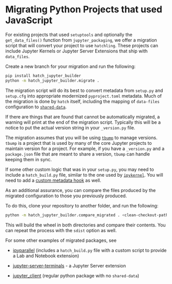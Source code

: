 # Migrating Python Projects that used JavaScript

For existing projects that used `setuptools` and optionally the
`get_data_files()` function from `jupyter_packaging`, we offer a migration
script that will convert your project to use `hatchling`.
These projects can include Jupyter Kernels or Jupyter Server Extensions
that ship with `data_files`.

Create a new branch for your migration and run the following:

```bash
pip install hatch_jupyter_builder
python -m hatch_jupyter_builder.migrate .
```

The migration script will do its best to convert metadata
from `setup.py` and `setup.cfg` into appropriate modernized
`pyproject.toml` metadata. Much of the migration is done by
`hatch` itself, including the mapping of `data-files` configuration
to [`shared-data`](https://hatch.pypa.io/latest/plugins/builder/wheel/#options).

If there are things that are found that cannot be automatically
migrated, a warning will print at the end of the migration script.
Typically this will be a notice to put the actual version string
in your `_version.py` file.

The migration assumes that you will be using [`tbump`](https://github.com/your-tools/tbump) to manage versions.
`tbump` is a project that is used by many of the core Jupyter projects
to maintain version for a project. For example, if you have a `_version.py`
and a `package.json` file that are meant to share a version, `tbump`
can handle keeping them in sync.

If some other custom logic that was in your `setup.py`, you may need
to include a `hatch_build.py` file, similar to the one used by [`ipykernel`](https://github.com/ipython/ipykernel/blob/main/hatch_build.py). You will need to add a [custom metadata hook](https://hatch.pypa.io/latest/plugins/metadata-hook/custom/#custom-metadata-hook) as well.

As an additional assurance, you can compare the files produced by the
migrated configuration to those you previously produced.

To do this, clone your repository to another folder, and run the following:

```bash
python -m hatch_jupyter_builder.compare_migrated . <clean-checkout-path> wheel
```

This will build the wheel in both directories and compare their contents.
You can repeat the process with the `sdist` option as well.

For some other examples of migrated packages, see

- [ipyparallel](https://github.com/ipython/ipyparallel/blob/main/pyproject.toml) (includes a `hatch_build.py` file with a custom script to provide a Lab and Notebook extension)

- [jupyter-server-terminals](https://github.com/jupyter-server/jupyter_server_terminals/blob/main/pyproject.toml) - a Jupyter Server extension

- [jupyter_client](https://github.com/jupyter/jupyter_client/blob/main/pyproject.toml) (regular python package with no `shared-data`)
